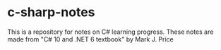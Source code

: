 # c-sharp-notes
This is a repository for notes on C# learning progress. These notes are made from "C# 10 and .NET 6 textbook" by  Mark J. Price

